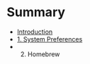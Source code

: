 # Summary

* [Introduction](README.md)
* [1. System Preferences](SystemPreferences/README.md)
* 2. Homebrew

